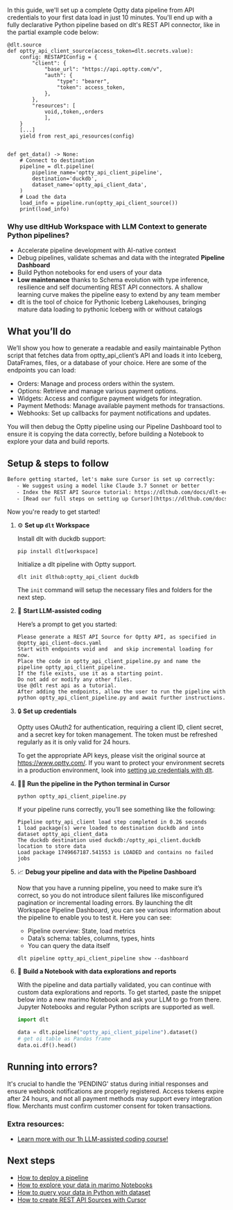 In this guide, we'll set up a complete Optty data pipeline from API credentials to your first data load in just 10 minutes. You'll end up with a fully declarative Python pipeline based on dlt's REST API connector, like in the partial example code below:

```python-outcome
@dlt.source
def optty_api_client_source(access_token=dlt.secrets.value):
    config: RESTAPIConfig = {
        "client": {
            "base_url": "https://api.optty.com/v",
            "auth": {
                "type": "bearer",
                "token": access_token,
            },
        },
        "resources": [
            void,,token,,orders
            ],
    }
    [...]
    yield from rest_api_resources(config)


def get_data() -> None:
    # Connect to destination
    pipeline = dlt.pipeline(
        pipeline_name='optty_api_client_pipeline',
        destination='duckdb',
        dataset_name='optty_api_client_data', 
    )
    # Load the data
    load_info = pipeline.run(optty_api_client_source())
    print(load_info) 
```

### Why use dltHub Workspace with LLM Context to generate Python pipelines?

- Accelerate pipeline development with AI-native context
- Debug pipelines, validate schemas and data with the integrated **Pipeline Dashboard**
- Build Python notebooks for end users of your data
- **Low maintenance** thanks to Schema evolution with type inference, resilience and self documenting REST API connectors. A shallow learning curve makes the pipeline easy to extend by any team member
- dlt is the tool of choice for Pythonic Iceberg Lakehouses, bringing mature data loading to pythonic Iceberg with or without catalogs

## What you’ll do

We’ll show you how to generate a readable and easily maintainable Python script that fetches data from optty_api_client’s API and loads it into Iceberg, DataFrames, files, or a database of your choice. Here are some of the endpoints you can load:

- Orders: Manage and process orders within the system.
- Options: Retrieve and manage various payment options.
- Widgets: Access and configure payment widgets for integration.
- Payment Methods: Manage available payment methods for transactions.
- Webhooks: Set up callbacks for payment notifications and updates.

You will then debug the Optty pipeline using our Pipeline Dashboard tool to ensure it is copying the data correctly, before building a Notebook to explore your data and build reports.

## Setup & steps to follow

```default
Before getting started, let's make sure Cursor is set up correctly:
   - We suggest using a model like Claude 3.7 Sonnet or better
   - Index the REST API Source tutorial: https://dlthub.com/docs/dlt-ecosystem/verified-sources/rest_api/ and add it to context as **@dlt rest api**
   - [Read our full steps on setting up Cursor](https://dlthub.com/docs/dlt-ecosystem/llm-tooling/cursor-restapi#23-configuring-cursor-with-documentation)
```

Now you're ready to get started!

1. ⚙️ **Set up `dlt` Workspace**
    
    Install dlt with duckdb support:
    ```shell
    pip install dlt[workspace]
    ```

    Initialize a dlt pipeline with Optty support.
    ```shell
    dlt init dlthub:optty_api_client duckdb
    ```

    The `init` command will setup the necessary files and folders for the next step.
    
2. 🤠 **Start LLM-assisted coding**
    
    Here’s a prompt to get you started:
    
    ```prompt
    Please generate a REST API Source for Optty API, as specified in @optty_api_client-docs.yaml 
    Start with endpoints void and  and skip incremental loading for now. 
    Place the code in optty_api_client_pipeline.py and name the pipeline optty_api_client_pipeline. 
    If the file exists, use it as a starting point. 
    Do not add or modify any other files. 
    Use @dlt rest api as a tutorial. 
    After adding the endpoints, allow the user to run the pipeline with python optty_api_client_pipeline.py and await further instructions.
    ```

    
3. 🔒 **Set up credentials** 
    
    Optty uses OAuth2 for authentication, requiring a client ID, client secret, and a secret key for token management. The token must be refreshed regularly as it is only valid for 24 hours.
    
    To get the appropriate API keys, please visit the original source at https://www.optty.com/.
    If you want to protect your environment secrets in a production environment, look into [setting up credentials with dlt](https://dlthub.com/docs/walkthroughs/add_credentials).
    
4. 🏃‍♀️ **Run the pipeline in the Python terminal in Cursor**
    
    ```shell
    python optty_api_client_pipeline.py
    ```
    
    If your pipeline runs correctly, you’ll see something like the following:
    
    ```shell
    Pipeline optty_api_client load step completed in 0.26 seconds
    1 load package(s) were loaded to destination duckdb and into dataset optty_api_client_data
    The duckdb destination used duckdb:/optty_api_client.duckdb location to store data
    Load package 1749667187.541553 is LOADED and contains no failed jobs
    ```
    
5. 📈 **Debug your pipeline and data with the Pipeline Dashboard**

    Now that you have a running pipeline, you need to make sure it’s correct, so you do not introduce silent failures like misconfigured pagination or incremental loading errors. By launching the dlt Workspace Pipeline Dashboard, you can see various information about the pipeline to enable you to test it. Here you can see:
    - Pipeline overview: State, load metrics
    - Data’s schema: tables, columns, types, hints
    - You can query the data itself
    
    ```shell
    dlt pipeline optty_api_client_pipeline show --dashboard
    ```
    
6. 🐍 **Build a Notebook with data explorations and reports**

    With the pipeline and data partially validated, you can continue with custom data explorations and reports. To get started, paste the snippet below into a new marimo Notebook and ask your LLM to go from there. Jupyter Notebooks and regular Python scripts are supported as well.

    
    ```python
    import dlt

   data = dlt.pipeline("optty_api_client_pipeline").dataset()
   # get oi table as Pandas frame
   data.oi.df().head()
    ```

## Running into errors?

It's crucial to handle the 'PENDING' status during initial responses and ensure webhook notifications are properly registered. Access tokens expire after 24 hours, and not all payment methods may support every integration flow. Merchants must confirm customer consent for token transactions.

### Extra resources:

- [Learn more with our 1h LLM-assisted coding course!](https://www.youtube.com/watch?v=GGid70rnJuM)

## Next steps

- [How to deploy a pipeline](https://dlthub.com/docs/walkthroughs/deploy-a-pipeline)
- [How to explore your data in marimo Notebooks](https://dlthub.com/docs/general-usage/dataset-access/marimo)
- [How to query your data in Python with dataset](https://dlthub.com/docs/general-usage/dataset-access/dataset)
- [How to create REST API Sources with Cursor](https://dlthub.com/docs/dlt-ecosystem/llm-tooling/cursor-restapi)
